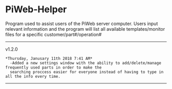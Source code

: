 # PiWeb-Helper
Program used to assist users of the PiWeb server computer. Users input relevant information and the program will list all available templates/monitor files for a specific customer/part#/operation#

----------------------------------------------------------------------------------------------------------------------------
v1.2.0 

    *Thursday, Janusary 11th 2018 7:41 AM*
	  -Added a new settings window with the ability to add/delete/manage frequently used parts in order to make the
      searching proccess easier for everyone instead of having to type in all the info every time.
  
----------------------------------------------------------------------------------------------------------------------------
